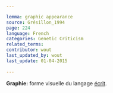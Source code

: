 ```yaml
---

lemma: graphic appearance
source: Grésillon_1994
page: 224 
language: French
categories: Genetic Criticism
related_terms: 
contributor: wout
last_updated_by: wout
last_update: 01-04-2015
        
---
```


**Graphie:** forme visuelle du langage [écrit](writingProduct.html).

